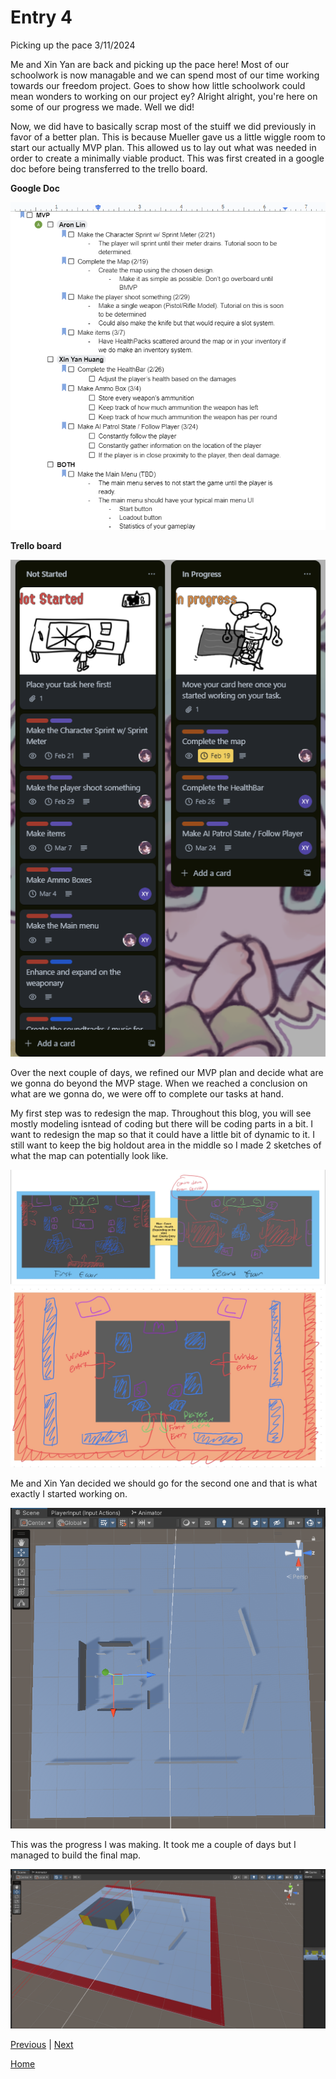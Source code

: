 # Entry 4
Picking up the pace 3/11/2024

Me and Xin Yan are back and picking up the pace here! Most of our schoolwork is now managable and we can spend most of our time working towards our freedom project. Goes to show how little schoolwork could mean wonders to working on our project ey? Alright alright, you're here on some of our progress we made. Well we did!

Now, we did have to basically scrap most of the stuiff we did previously in favor of a better plan. This is because Mueller gave us a little wiggle room to start our actually MVP plan. This allowed us to lay out what was needed in order to create a minimally viable product. This was first created in a google doc before being transferred to the trello board.

**Google Doc**

![ll5](../tool/img/learninglog5.png)

**Trello board**

![ll6](../tool/img/learninglog6.png)

Over the next couple of days, we refined our MVP plan and decide what are we gonna do beyond the MVP stage. When we reached a conclusion on what are we gonna do, we were off to complete our tasks at hand.

My first step was to redesign the map. Throughout this blog, you will see mostly modeling isntead of coding but there will be coding parts in a bit. I want to redesign the map so that it could have a little bit of dynamic to it. I still want to keep the big holdout area in the middle so I made 2 sketches of what the map can potentially look like.

![ll2](../tool/img/learninglog2.jpeg)
![ll3](../tool/img/learninglog3.jpeg)

Me and Xin Yan decided we should go for the second one and that is what exactly I started working on.

![ll4](../tool/img/learninglog4.png)

This was the progress I was making. It took me a couple of days but I managed to build the final map. 

![fp-e4-01](img/fp-e4-01.png)

[Previous](entry03.md) | [Next](entry05.md)

[Home](../README.md)